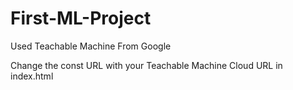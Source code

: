 # First-ML-Project
Used Teachable Machine From Google


Change the const URL with your Teachable Machine Cloud URL in index.html
